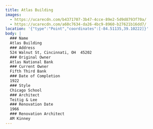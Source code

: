 ```yaml
---
title: Atlas Building
images:
  - https://ucarecdn.com/b4371707-3b47-4cce-89e2-5d9d8793f70a/
  - https://ucarecdn.com/a60c7634-da26-4bc9-8960-b27621b16dd7/
location: '{"type":"Point","coordinates":[-84.51135,39.10222]}'
body: |
  ### Name
  Atlas Building
  ### Address
  524 Walnut St, Cincinnati, OH  45202
  ### Original Owner
  Atlas National Bank
  ### Current Owner
  Fifth Third Bank
  ### Date of Completion
  1922
  ### Style
  Chicago School
  ### Architect
  Teitig & Lee
  ### Renovation Date
  1966
  ### Renovation Architect
  AM Kinney
---
```


